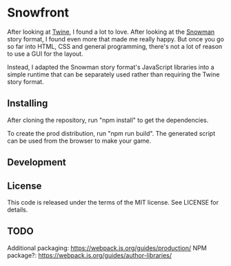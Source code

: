 # Snowfront

After looking at [Twine](https://twinery.org), I found a lot to
love. After looking at the
[Snowman](https://github.com/klembot/snowman) story format, I found
even more that made me really happy. But once you go so far into HTML,
CSS and general programming, there's not a lot of reason to use a GUI
for the layout.

Instead, I adapted the Snowman story format's JavaScript libraries
into a simple runtime that can be separately used rather than
requiring the Twine story format.

## Installing

After cloning the repository, run "npm install" to get the dependencies.

To create the prod distribution, run "npm run build". The generated
script can be used from the browser to make your game.

## Development

## License

This code is released under the terms of the MIT license. See LICENSE
for details.

## TODO

Additional packaging: https://webpack.js.org/guides/production/
NPM package?: https://webpack.js.org/guides/author-libraries/
